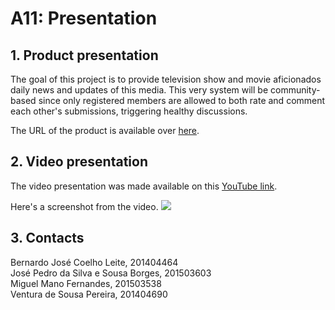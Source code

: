 # A11: Presentation

## 1. Product presentation
The goal of this project is to provide television show and movie aficionados daily news and updates of this media. This very system will be community-based since only registered members are allowed to both rate and comment each other's submissions, triggering healthy discussions.

The URL of the product is available over [here](http://lbaw1742.lbaw-prod.fe.up.pt/).

## 2. Video presentation
The video presentation was made available on this [YouTube link](https://www.youtube.com/watch?v=jBPQiPnRBNI&feature=youtu.be).

Here's a screenshot from the video.
![](https://i.imgur.com/SCZTeYl.jpg)

## 3. Contacts
Bernardo José Coelho Leite, 201404464  
José Pedro da Silva e Sousa Borges, 201503603  
Miguel Mano Fernandes, 201503538  
Ventura de Sousa Pereira, 201404690  
